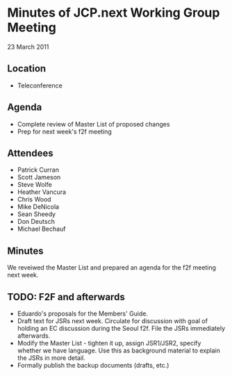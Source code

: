 # Minutes of JCP.next Working Group Meeting  
23 March 2011

## Location

*   Teleconference

## **Agenda**

*   Complete review of Master List of proposed changes
*   Prep for next week's f2f meeting

## Attendees

*   Patrick Curran
*   Scott Jameson
*   Steve Wolfe
*   Heather Vancura
*   Chris Wood
*   Mike DeNicola
*   Sean Sheedy
*   Don Deutsch
*   Michael Bechauf

## Minutes

We reveiwed the Master List and prepared an agenda for the f2f meeting next week.

## TODO: F2F and afterwards

*   Eduardo's proposals for the Members' Guide.
*   Draft text for JSRs next week. Circulate for discussion with goal of holding an EC discussion during the Seoul f2f. File the JSRs immediately afterwards.
*   Modify the Master List - tighten it up, assign JSR1/JSR2, specify whether we have language. Use this as background material to explain the JSRs in more detail.
*   Formally publish the backup documents (drafts, etc.)